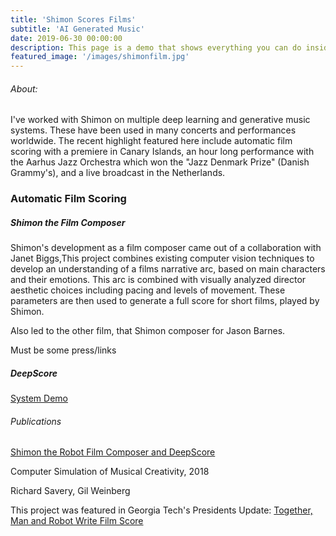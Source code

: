 ```yaml
---
title: 'Shimon Scores Films'
subtitle: 'AI Generated Music'
date: 2019-06-30 00:00:00
description: This page is a demo that shows everything you can do inside portfolio and blog posts.
featured_image: '/images/shimonfilm.jpg'
---
```

###### About:
I've worked with Shimon on multiple deep learning and generative music systems. These have been used in many concerts and performances worldwide. The recent highlight featured here include automatic film scoring with a premiere in Canary Islands, an hour long performance with the Aarhus Jazz Orchestra which won the "Jazz Denmark Prize" (Danish Grammy's), and a live broadcast in the Netherlands.


### Automatic Film Scoring
##### Shimon the Film Composer
Shimon's development as a film composer came out of a collaboration with Janet Biggs,This project combines existing computer vision techniques to develop an understanding of a films narrative arc, based on main characters and their emotions. This arc is combined with visually analyzed director aesthetic choices including pacing and levels of movement. These parameters are then used to generate a full score for short films, played by Shimon.



Also led to the other film, that Shimon composer for Jason Barnes.

Must be some press/links

##### DeepScore

[System Demo](https://www.dropbox.com/s/czavyw1hkigejcc/Interfacedemolong.mp4?dl=0)


###### Publications
[Shimon the Robot Film Composer and DeepScore](https://www.researchgate.net/profile/Richard_Savery/publication/334971929_Shimon_the_Robot_Film_Composer_and_DeepScore/links/5d484cf992851cd046a41e7a/Shimon-the-Robot-Film-Composer-and-DeepScore.pd)

Computer Simulation of Musical Creativity, 2018

Richard Savery, Gil Weinberg




This project was featured in Georgia Tech's Presidents Update:
[Together, Man and Robot Write Film Score](https://gtcmt.gatech.edu/news/shimon-savery-film-score)
